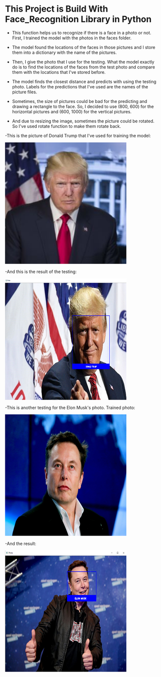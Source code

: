 # This Project is Build With Face_Recognition Library in Python

* This function helps us to recognize if there is a face in a photo or not. First, I trained the model with the photos in the faces folder. 

* The model found the locations of the faces in those pictures and I store them into a dictionary with the name of the pictures.

* Then, I give the photo that I use for the testing. What the model exactly do is to find the locations of the faces from the test photo and compare them with the locations that I've stored before.

* The model finds the closest distance and predicts with using the testing photo. Labels for the predictions that I've used are the names of the picture files.

* Sometimes, the size of pictures could be bad for the predicting and drawing a rectangle to the face. So, I decided to use (800, 600) for the horizontal pictures and (600, 1000) for the vertical pictures.

* And due to resizing the image, sometimes the picture could be rotated. So I've used rotate function to make them rotate back.


-This is the picture of Donald Trump that I've used for training the model:

<p>
<img src="faces/donald%20trump.jpg" width="400" height="400">
</p>

-And this is the result of the testing:

<p>
<img src="2.PNG" width="400" height="400">
</p>

-This is another testing for the Elon Musk's photo. Trained photo:

<p>
<img src="faces/elon%20musk.jpg" width="400" height="400">
</p>

-And the result:

<p>
<img src="1.PNG" width="400" height="400">
</p>

